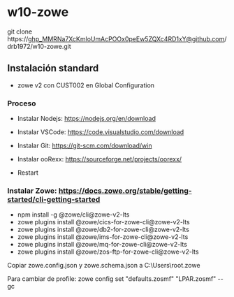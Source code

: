 # w10-zowe 
git clone https://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@github.com/drb1972/w10-zowe.git
 
## Instalación standard

- zowe v2 con CUST002 en Global Configuration

### Proceso
- Instalar Nodejs: https://nodejs.org/en/download
- Instalar VSCode: https://code.visualstudio.com/download 
- Instalar Git:  https://git-scm.com/download/win 
- Instalar ooRexx: https://sourceforge.net/projects/oorexx/ 

- Restart

### Instalar Zowe: https://docs.zowe.org/stable/getting-started/cli-getting-started
- npm install -g @zowe/cli@zowe-v2-lts
- zowe plugins install @zowe/cics-for-zowe-cli@zowe-v2-lts 
- zowe plugins install @zowe/db2-for-zowe-cli@zowe-v2-lts 
- zowe plugins install @zowe/ims-for-zowe-cli@zowe-v2-lts 
- zowe plugins install @zowe/mq-for-zowe-cli@zowe-v2-lts 
- zowe plugins install @zowe/zos-ftp-for-zowe-cli@zowe-v2-lts

Copiar zowe.config.json y zowe.schema.json a C:\Users\root\.zowe 

Para cambiar de profile: 
zowe config set "defaults.zosmf" "LPAR.zosmf" --gc


